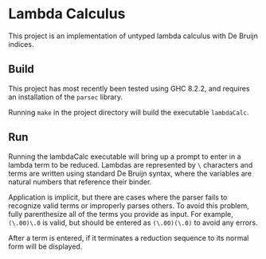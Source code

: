# Lambda Calculus  
This project is an implementation of untyped lambda calculus with De Bruijn 
indices.  
  
## Build  
This project has most recently been tested using GHC 8.2.2, and requires an 
installation of the `parsec` library.  
  
Running `make` in the project directory will build the executable 
`lambdaCalc`.

## Run  
Running the lambdaCalc executable will bring up a prompt to enter in a lambda 
term to be reduced.  Lambdas are represented by `\` characters and terms 
are written using standard De Bruijn syntax, where the variables are 
natural numbers that reference their binder.  
  
Application is implicit, but there are cases where the parser fails to 
recognize valid terms or improperly parses others.  To avoid this problem, 
fully parenthesize all of the terms you provide as input.  For example, 
`(\.00)\.0` is valid, but should be entered as `(\.00)(\.0)` to avoid any 
errors.  

After a term is entered, if it terminates a reduction sequence to its normal 
form will be displayed.  

